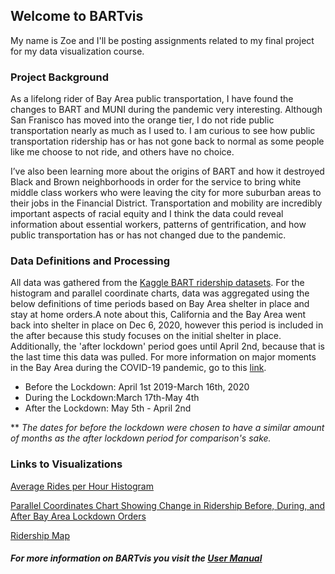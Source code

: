 ## Welcome to BARTvis 

My name is Zoe and I'll be posting assignments related to my final project for my data visualization course. 

### Project Background 
  As a lifelong rider of Bay Area public transportation, I have found the changes to BART and MUNI during the pandemic very interesting. Although San Franisco has moved into the orange tier, I do not ride public transportation nearly as much as I used to. I am curious to see how public transportation ridership has or has not gone back to normal as some people like me choose to not ride, and others have no choice.  

  I’ve also been learning more about the origins of BART and how it destroyed Black and Brown neighborhoods in order for the service to bring white middle class workers who were leaving the city for more suburban areas to their jobs in the Financial District. Transportation and mobility are incredibly important aspects of racial equity and I think the data could reveal information about essential workers, patterns of gentrification, and how public transportation has or has not changed due to the pandemic.  


### Data Definitions and Processing
All data was gathered from the [Kaggle BART ridership datasets](https://www.kaggle.com/mrgeislinger/bart-ridership). For the histogram and parallel coordinate charts, data was aggregated using the below definitions of time periods based on Bay Area shelter in place and stay at home orders.A note about this, California and the Bay Area went back into shelter in place on Dec 6, 2020, however this period is included in the after because this study focuses on the initial shelter in place. Additionally, the 'after lockdown' period goes until April 2nd, because that is the last time this data was pulled. For more information on major moments in the Bay Area during the COVID-19 pandemic, go to this [link](https://abc7news.com/timeline-of-coronavirus-us-covid-19-bay-area-sf/6047519/).  

- Before the Lockdown: April 1st 2019-March 16th, 2020
- During the Lockdown:March 17th-May 4th
- After the Lockdown: May 5th - April 2nd

** *The dates for before the lockdown were chosen to have a similar amount of months as the after lockdown period for comparison's sake.*


### Links to Visualizations 

[Average Rides per Hour Histogram](https://zoebaker.github.io/BARTvis/histogram.html)

[Parallel Coordinates Chart Showing Change in Ridership Before, During, and After Bay Area Lockdown Orders](https://zoebaker.github.io/BARTvis/paracord.html) 

[Ridership Map](https://zoebaker.github.io/BARTvis/map.html) 

##### For more information on BARTvis you visit the [User Manual](https://www.notion.so/BARTvis-User-Manual-17e938eb38404a33bd5069972463ee3c)
